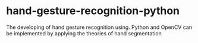 # hand-gesture-recognition-python
The developing of hand gesture recognition using. Python and OpenCV can be implemented by applying the theories of hand segmentation
